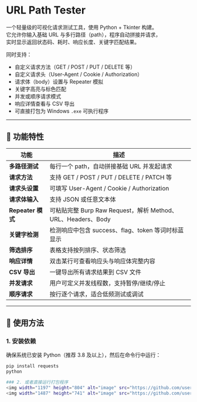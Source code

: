 # URL Path Tester

一个轻量级的可视化请求测试工具，使用 Python + Tkinter 构建。  
它允许你输入基础 URL 与多行路径（path），程序自动拼接并请求，  
实时显示返回状态码、耗时、响应长度、关键字匹配结果。  

同时支持：
- 自定义请求方法（GET / POST / PUT / DELETE 等）
- 自定义请求头（User-Agent / Cookie / Authorization）
- 请求体（body）设置与 Repeater 模拟
- 关键字高亮与标色匹配
- 并发或顺序请求模式
- 响应详情查看与 CSV 导出
- 可直接打包为 Windows `.exe` 可执行程序

---

## 🧩 功能特性

| 功能 | 描述 |
|------|------|
| **多路径测试** | 每行一个 path，自动拼接基础 URL 并发起请求 |
| **请求方法** | 支持 GET / POST / PUT / DELETE / PATCH 等 |
| **请求头设置** | 可填写 User-Agent / Cookie / Authorization |
| **请求体输入** | 支持 JSON 或任意文本体 |
| **Repeater 模式** | 可粘贴完整 Burp Raw Request，解析 Method、URL、Headers、Body |
| **关键字检测** | 检测响应中包含 success、flag、token 等词时标蓝显示 |
| **筛选排序** | 表格支持按列排序、状态筛选 |
| **响应详情** | 双击某行可查看响应头与响应体完整内容 |
| **CSV 导出** | 一键导出所有请求结果到 CSV 文件 |
| **并发请求** | 用户可定义并发线程数，支持暂停/继续/停止 |
| **顺序请求** | 按行逐个请求，适合低频测试或调试 |

---

## 🚀 使用方法

### 1. 安装依赖

确保系统已安装 Python（推荐 3.8 及以上），然后在命令行中运行：

```bash
pip install requests
python 

### 2. 或者直接运行打包程序
<img width="1197" height="804" alt="image" src="https://github.com/user-attachments/assets/5044b186-3ae9-4378-bd21-2ec72b2ebdf8" />
<img width="1487" height="741" alt="image" src="https://github.com/user-attachments/assets/f3add87c-917c-4cbe-a9be-5901d5fc1ef1" />

